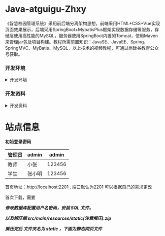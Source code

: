 # Java-atguigu-Zhxy
《智慧校园管理系统》采用前后端分离架构思想，前端采用HTML+CSS+Vue实现页面效果展示，后端采用SpringBoot+MybatisPlus框架实现数据存储等服务，存储层使用高性能的MySQL，服务器使用SpringBoot内置的Tomcat，使用Maven来管理jar包及项目构建。教程所需前置知识：JavaSE、JavaEE、Spring、SpringMVC、MyBatis、MySQL，以上技术的视频教程，可通过尚硅谷教育公众号获取。

### 开发环境
<details>
<summary>开发环境</summary>
1.MySQL 8.0

2.Java 1.8

3.Apache-maven Maven IDEA Binding 3.8.1 (3.6.0 + )

4.Apache-tomcat IDEA Binding.

</details>


### 开发资料
<details>
<summary>开发资料</summary>


[开发资料包](http://www.atguigu.com/video/47/)

[MySQL 8.0](https://dev.mysql.com/downloads/)


</details>


# 站点信息

**初始登录密码**

| 管理员 | admin | admin  |
|-----|-------|--------|
| 教师  | 小张| 123456 |
| 学生  | 张小明   | 123456 |

首页地址：http://localhost:2201 , 端口默认为2201 可以根据自己的需求更改

首次下载，需要 

**_修改数据库配置用户名密码，安装 SQL 文件。_**

**_以及解压缩 src/main/resources/static(注意解压).zip_**

**_解压完后 文件夹名为 static ，下面为静态网页文件_**